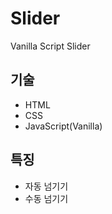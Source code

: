 # Slider

Vanilla Script Slider

## 기술

- HTML
- CSS
- JavaScript(Vanilla)

## 특징

- 자동 넘기기
- 수동 넘기기
